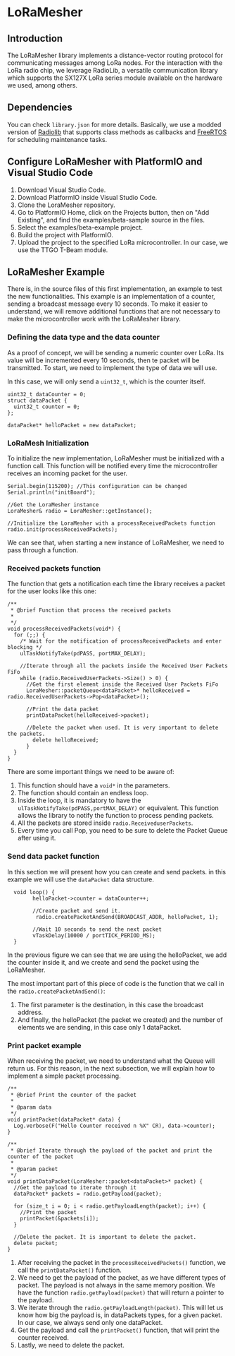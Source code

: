 # LoRaMesher

## Introduction

The LoRaMesher library implements a distance-vector routing protocol for communicating messages among LoRa nodes. For the interaction with the LoRa radio chip, we leverage RadioLib, a versatile communication library which supports the SX127X LoRa series module available on the hardware we used, among others.

## Dependencies

You can check `library.json` for more details. Basically, we use a modded version of [Radiolib](https://github.com/jgromes/RadioLib) that supports class methods as callbacks and [FreeRTOS](https://freertos.org/index.html) for scheduling maintenance tasks.

## Configure LoRaMesher with PlatformIO and Visual Studio Code

1. Download Visual Studio Code.
2. Download PlatformIO inside Visual Studio Code.
3. Clone the LoraMesher repository.
4. Go to PlatformIO Home, click on the Projects button, then on "Add Existing", and find the examples/beta-sample source in the files.
5. Select the examples/beta-example project.
6. Build the project with PlatformIO.
7. Upload the project to the specified LoRa microcontroller. In our case, we use the TTGO T-Beam module.

## LoRaMesher Example

There is, in the source files of this first implementation, an example to test the new functionalities. This example is an implementation of a counter, sending a broadcast message every 10 seconds. To make it easier to understand, we will remove additional functions that are not necessary to make the microcontroller work with the LoRaMesher library.

### Defining the data type and the data counter

As a proof of concept, we will be sending a numeric counter over LoRa. Its value will be incremented every 10 seconds, then te packet will be transmitted. To start, we need to implement the type of data we will use.

In this case, we will only send a `uint32_t`, which is the counter itself.

```
uint32_t dataCounter = 0;
struct dataPacket {
  uint32_t counter = 0;
};

dataPacket* helloPacket = new dataPacket;
```

### LoRaMesh Initialization

To initialize the new implementation, LoRaMesher must be initialized with a function call. This function will be notified every time the microcontroller receives an incoming packet for the user.

```
Serial.begin(115200); //This configuration can be changed
Serial.println("initBoard");

//Get the LoraMesher instance
LoraMesher& radio = LoraMesher::getInstance();

//Initialize the LoraMesher with a processReceivedPackets function
radio.init(processReceivedPackets);
```

We can see that, when starting a new instance of LoRaMesher, we need to pass through a function.

### Received packets function

The function that gets a notification each time the library receives a packet for the user looks like this one:

```
/**
 * @brief Function that process the received packets
 *
 */
void processReceivedPackets(void*) {
  for (;;) {
    /* Wait for the notification of processReceivedPackets and enter blocking */
    ulTaskNotifyTake(pdPASS, portMAX_DELAY);

    //Iterate through all the packets inside the Received User Packets FiFo
    while (radio.ReceivedUserPackets->Size() > 0) {
      //Get the first element inside the Received User Packets FiFo
      LoraMesher::packetQueue<dataPacket>* helloReceived = radio.ReceivedUserPackets->Pop<dataPacket>();

      //Print the data packet
      printDataPacket(helloReceived->packet);

      //Delete the packet when used. It is very important to delete the packets.
        delete helloReceived;
      }
  }
}
```

There are some important things we need to be aware of:

1. This function should have a `void*` in the parameters.
2. The function should contain an endless loop.
3. Inside the loop, it is mandatory to have the `ulTaskNotifyTake(pdPASS,portMAX_DELAY)` or equivalent. This function allows the library to notify the function to process pending packets.
4. All the packets are stored inside `radio.ReceiveduserPackets`.
5. Every time you call Pop, you need to be sure to delete the Packet Queue after using it.

### Send data packet function

In this section we will present how you can create and send packets. in this example we will use the `dataPacket` data structure.

```
  void loop() {
        helloPacket->counter = dataCounter++;

        //Create packet and send it.
         radio.createPacketAndSend(BROADCAST_ADDR, helloPacket, 1);

        //Wait 10 seconds to send the next packet
        vTaskDelay(10000 / portTICK_PERIOD_MS);
  }
```

In the previous figure we can see that we are using the helloPacket, we add the counter inside it, and we create and send the packet using the LoRaMesher.

The most important part of this piece of code is the function that we call in the `radio.createPacketAndSend()`:

1. The first parameter is the destination, in this case the broadcast address.
2. And finally, the helloPacket (the packet we created) and the number of elements we are sending, in this case only 1 dataPacket.

### Print packet example

When receiving the packet, we need to understand what the Queue will return us. For this reason, in the next subsection, we will explain how to implement a simple packet processing.

```
/**
 * @brief Print the counter of the packet
 *
 * @param data
 */
void printPacket(dataPacket* data) {
  Log.verbose(F("Hello Counter received n %X" CR), data->counter);
}

/**
 * @brief Iterate through the payload of the packet and print the counter of the packet
 *
 * @param packet
 */
void printDataPacket(LoraMesher::packet<dataPacket>* packet) {
  //Get the payload to iterate through it
  dataPacket* packets = radio.getPayload(packet);

  for (size_t i = 0; i < radio.getPayloadLength(packet); i++) {
    //Print the packet
    printPacket(&packets[i]);
  }

  //Delete the packet. It is important to delete the packet.
  delete packet;
}
```

1. After receiving the packet in the `processReceivedPackets()` function, we call the `printDataPacket()` function.
2. We need to get the payload of the packet, as we have different types of packet. The payload is not always in the same memory position. We have the function `radio.getPayload(packet)` that will return a pointer to the payload.
3. We iterate through the `radio.getPayloadLength(packet)`. This will let us know how big the payload is, in dataPackets types, for a given packet. In our case, we always send only one dataPacket.
4. Get the payload and call the `printPacket()` function, that will print the counter received.
5. Lastly, we need to delete the packet.

